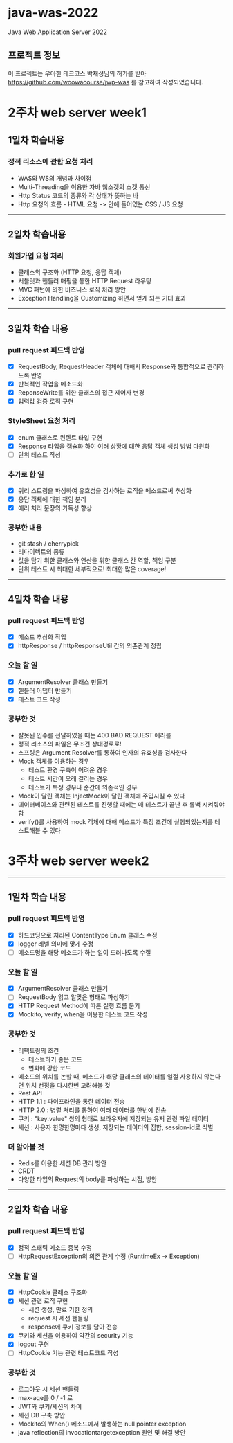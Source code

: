 # java-was-2022
Java Web Application Server 2022


## 프로젝트 정보 

이 프로젝트는 우아한 테크코스 박재성님의 허가를 받아 https://github.com/woowacourse/jwp-was 
를 참고하여 작성되었습니다.


# 2주차 web server week1

## 1일차 학습내용
### 정적 리소스에 관한 요청 처리

- WAS와 WS의 개념과 차이점
- Multi-Threading을 이용한 자바 웹소켓의 소켓 통신
- Http Status 코드의 종류와 각 상태가 뜻하는 바
- Http 요청의 흐름 - HTML 요청 -> 안에 들어있는 CSS / JS 요청 
-----

## 2일차 학습내용
### 회원가입 요청 처리
- 클래스의 구조화 (HTTP 요청, 응답 객체)
- 서블릿과 핸들러 매핑을 통한 HTTP Request 라우팅
- MVC 패턴에 의한 비즈니스 로직 처리 방안
- Exception Handling을 Customizing 하면서 얻게 되는 기대 효과
-----

## 3일차 학습 내용
### pull request 피드백 반영
- [x] RequestBody, RequestHeader 객체에 대해서 Response와 통합적으로 관리하도록 반영
- [x] 반복적인 작업을 메소드화
- [x] ReponseWrite를 위한 클래스의 접근 제어자 변경
- [x] 입력값 검증 로직 구현

### StyleSheet 요청 처리
- [x] enum 클래스로 컨텐트 타입 구현
- [x] Response 타입을 캡슐화 하여 여러 상황에 대한 응답 객체 생성 방법 다원화
- [ ] 단위 테스트 작성

### 추가로 한 일
- [x] 쿼리 스트링을 파싱하여 유효성을 검사하는 로직을 메소드로써 추상화
- [x] 응답 객체에 대한 책임 분리
- [x] 에러 처리 문장의 가독성 향상

### 공부한 내용
- git stash / cherrypick
- 리다이렉트의 종류
- 값을 담기 위한 클래스와 연산을 위한 클래스 간 역할, 책임 구분
- 단위 테스트 시 최대한 세부적으로! 최대한 많은 coverage!

-----
## 4일차 학습 내용
### pull request 피드백 반영
- [x] 메소드 추상화 작업
- [x] httpResponse / httpResponseUtil 간의 의존관계 정립

### 오늘 할 일
- [x] ArgumentResolver 클래스 만들기
- [x] 핸들러 어댑터 만들기
- [x] 테스트 코드 작성

### 공부한 것
- 잘못된 인수를 전달하였을 때는 400 BAD REQUEST 에러를
- 정적 리소스의 파일은 무조건 상대경로로!
- 스프링은 Argument Resolver를 통하여 인자의 유효성을 검사한다
- Mock 객체를 이용하는 경우
  - 테스트 환경 구축이 어려운 경우
  - 테스트 시간이 오래 걸리는 경우
  - 테스트가 특정 경우나 순간에 의존적인 경우
- Mock이 달린 객체는 InjectMock이 달린 객체에 주입시킬 수 있다
- 데이터베이스와 관련된 테스트를 진행할 때에는 매 테스트가 끝난 후 롤백 시켜줘야함
- verify()를 사용하여 mock 객체에 대해 메소드가 특정 조건에 실행되었는지를 테스트해볼 수 있다


# 3주차 web server week2

-----
## 1일차 학습 내용
### pull request 피드백 반영
- [x] 하드코딩으로 처리된 ContentType Enum 클래스 수정
- [x] logger 레벨 의미에 맞게 수정
- [ ] 메소드명을 해당 메소드가 하는 일이 드러나도록 수절

### 오늘 할 일
- [x] ArgumentResolver 클래스 만들기
- [ ] RequestBody 읽고 알맞은 형태로 파싱하기
- [x] HTTP Request Method에 따른 실행 흐름 분기
- [x] Mockito, verify, when을 이용한 테스트 코드 작성

### 공부한 것
- 리팩토링의 조건
   - 테스트하기 좋은 코드
   - 변화에 강한 코드
- 메소드의 위치를 논할 때, 메소드가 해당 클래스의 데이터를 일절 사용하지 않는다면 위치 선정을 다시한번 고려해볼 것
- Rest API
- HTTP 1.1 : 파이프라인을 통한 데이터 전송
- HTTP 2.0 : 병렬 처리를 통하여 여러 데이터를 한번에 전송
- 쿠키 : "key:value" 쌍의 형태로 브라우저에 저장되는 유저 관련 파일 데이터
- 세션 : 사용자 한명한명마다 생성, 저장되는 데이터의 집합, session-id로 식별

### 더 알아볼 것
- Redis를 이용한 세션 DB 관리 방안
- CRDT
- 다양한 타입의 Request의 body를 파싱하는 시점, 방안

----
## 2일차 학습 내용
### pull request 피드백 반영
- [x] 정적 스태틱 메소드 중복 수정
- [ ] HttpRequestException의 의존 관계 수정 (RuntimeEx -> Exception)

### 오늘 할 일
- [x] HttpCookie 클래스 구조화
- [x] 세션 관련 로직 구현
   - 세션 생성, 만료 기한 정의
   - request 시 세션 핸들링
   - response에 쿠키 정보를 담아 전송
- [x] 쿠키와 세션을 이용하여 약간의 security 기능
- [x] logout 구현
- [ ] HttpCookie 기능 관련 테스트코드 작성

### 공부한 것
- 로그아웃 시 세션 핸들링
 - max-age를 0 / -1 로
- JWT와 쿠키/세션의 차이
- 세션 DB 구축 방안
- Mockito의 When() 메소드에서 발생하는 null pointer exception
- java reflection의 invocationtargetexception 원인 및 해결 방안
